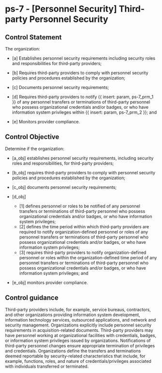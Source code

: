 # ps-7 - \[Personnel Security\] Third-party Personnel Security

## Control Statement

The organization:

- \[a\] Establishes personnel security requirements including security roles and responsibilities for third-party providers;

- \[b\] Requires third-party providers to comply with personnel security policies and procedures established by the organization;

- \[c\] Documents personnel security requirements;

- \[d\] Requires third-party providers to notify {{ insert: param, ps-7_prm_1 }} of any personnel transfers or terminations of third-party personnel who possess organizational credentials and/or badges, or who have information system privileges within {{ insert: param, ps-7_prm_2 }}; and

- \[e\] Monitors provider compliance.

## Control Objective

Determine if the organization:

- \[a_obj\] establishes personnel security requirements, including security roles and responsibilities, for third-party providers;

- \[b_obj\] requires third-party providers to comply with personnel security policies and procedures established by the organization;

- \[c_obj\] documents personnel security requirements;

- \[d_obj\]

  - \[1\] defines personnel or roles to be notified of any personnel transfers or terminations of third-party personnel who possess organizational credentials and/or badges, or who have information system privileges;
  - \[2\] defines the time period within which third-party providers are required to notify organization-defined personnel or roles of any personnel transfers or terminations of third-party personnel who possess organizational credentials and/or badges, or who have information system privileges;
  - \[3\] requires third-party providers to notify organization-defined personnel or roles within the organization-defined time period of any personnel transfers or terminations of third-party personnel who possess organizational credentials and/or badges, or who have information system privileges; and

- \[e_obj\] monitors provider compliance.

## Control guidance

Third-party providers include, for example, service bureaus, contractors, and other organizations providing information system development, information technology services, outsourced applications, and network and security management. Organizations explicitly include personnel security requirements in acquisition-related documents. Third-party providers may have personnel working at organizational facilities with credentials, badges, or information system privileges issued by organizations. Notifications of third-party personnel changes ensure appropriate termination of privileges and credentials. Organizations define the transfers and terminations deemed reportable by security-related characteristics that include, for example, functions, roles, and nature of credentials/privileges associated with individuals transferred or terminated.
